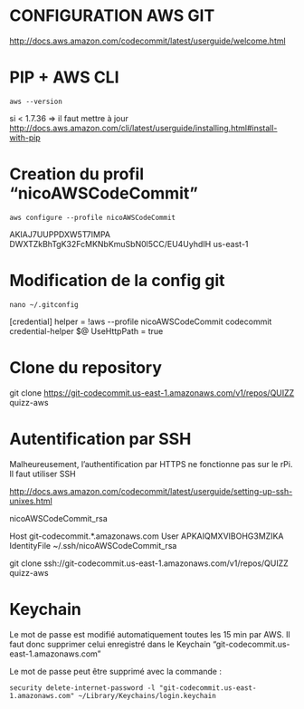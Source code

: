 
**CONFIGURATION AWS GIT**
=========================

<http://docs.aws.amazon.com/codecommit/latest/userguide/welcome.html>

# PIP + AWS CLI

	aws --version

si < 1.7.36 ⇒ il faut mettre à jour <http://docs.aws.amazon.com/cli/latest/userguide/installing.html#install-with-pip>

# Creation du profil “nicoAWSCodeCommit”

	aws configure --profile nicoAWSCodeCommit

AKIAJ7UUPPDXW5T7IMPA
DWXTZkBhTgK32FcMKNbKmuSbN0l5CC/EU4UyhdIH
us-east-1

# Modification de la config git

	nano ~/.gitconfig

[credential]
	helper = !aws --profile nicoAWSCodeCommit codecommit credential-helper $@
	UseHttpPath = true

# Clone du repository

git clone https://git-codecommit.us-east-1.amazonaws.com/v1/repos/QUIZZ quizz-aws



# Autentification par SSH

Malheureusement, l’authentification par HTTPS ne fonctionne pas sur le rPi. Il faut utiliser SSH

<http://docs.aws.amazon.com/codecommit/latest/userguide/setting-up-ssh-unixes.html>

nicoAWSCodeCommit_rsa

Host git-codecommit.*.amazonaws.com
  User APKAIQMXVIBOHG3MZIKA
  IdentityFile ~/.ssh/nicoAWSCodeCommit_rsa


git clone ssh://git-codecommit.us-east-1.amazonaws.com/v1/repos/QUIZZ quizz-aws



# Keychain

Le mot de passe est modifié automatiquement toutes les 15 min par AWS. Il faut donc supprimer celui enregistré dans le Keychain “git-codecommit.us-east-1.amazonaws.com”

Le mot de passe peut être supprimé avec la commande :

	security delete-internet-password -l "git-codecommit.us-east-1.amazonaws.com" ~/Library/Keychains/login.keychain
